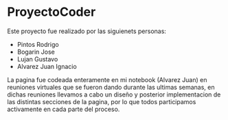 # ProyectoCoder

Este proyecto fue realizado por las siguienets personas:

* Pintos Rodrigo
* Bogarin Jose
* Lujan Gustavo
* Alvarez Juan Ignacio

La pagina fue codeada enteramente en mi notebook (Alvarez Juan) en reuniones virtuales que se fueron dando durante las ultimas semanas, en dichas reuniones llevamos a cabo un diseño y posterior implementacion de las distintas secciones de la pagina, por lo que todos participamos activamente en cada parte del proceso.

